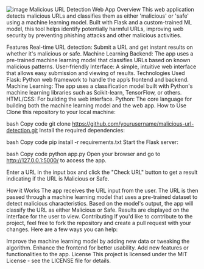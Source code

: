 ![image](https://github.com/user-attachments/assets/4106e3e8-7cd9-4350-b683-1ef0ebdbddb0)
Malicious URL Detection Web App
Overview
This web application detects malicious URLs and classifies them as either 'malicious' or 'safe' using a machine learning model. Built with Flask and a custom-trained ML model, this tool helps identify potentially harmful URLs, improving web security by preventing phishing attacks and other malicious activities.

Features
Real-time URL detection: Submit a URL and get instant results on whether it's malicious or safe.
Machine Learning Backend: The app uses a pre-trained machine learning model that classifies URLs based on known malicious patterns.
User-friendly Interface: A simple, intuitive web interface that allows easy submission and viewing of results.
Technologies Used
Flask: Python web framework to handle the app’s frontend and backend.
Machine Learning: The app uses a classification model built with Python's machine learning libraries such as Scikit-learn, TensorFlow, or others.
HTML/CSS: For building the web interface.
Python: The core language for building both the machine learning model and the web app.
How to Use
Clone this repository to your local machine:

bash
Copy code
git clone https://github.com/yourusername/malicious-url-detection.git
Install the required dependencies:

bash
Copy code
pip install -r requirements.txt
Start the Flask server:

bash
Copy code
python app.py
Open your browser and go to http://127.0.0.1:5000/ to access the app.

Enter a URL in the input box and click the "Check URL" button to get a result indicating if the URL is Malicious or Safe.

How it Works
The app receives the URL input from the user.
The URL is then passed through a machine learning model that uses a pre-trained dataset to detect malicious characteristics.
Based on the model's output, the app will classify the URL as either Malicious or Safe.
Results are displayed on the interface for the user to view.
Contributing
If you'd like to contribute to the project, feel free to fork the repository and create a pull request with your changes. Here are a few ways you can help:

Improve the machine learning model by adding new data or tweaking the algorithm.
Enhance the frontend for better usability.
Add new features or functionalities to the app.
License
This project is licensed under the MIT License - see the LICENSE file for details.

